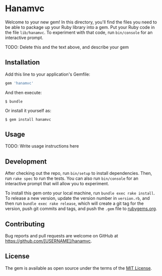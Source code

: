 # Hanamvc

Welcome to your new gem! In this directory, you'll find the files you need to be able to package up your Ruby library into a gem. Put your Ruby code in the file `lib/hanamvc`. To experiment with that code, run `bin/console` for an interactive prompt.

TODO: Delete this and the text above, and describe your gem

## Installation

Add this line to your application's Gemfile:

```ruby
gem 'hanamvc'
```

And then execute:

    $ bundle

Or install it yourself as:

    $ gem install hanamvc

## Usage

TODO: Write usage instructions here

## Development

After checking out the repo, run `bin/setup` to install dependencies. Then, run `rake spec` to run the tests. You can also run `bin/console` for an interactive prompt that will allow you to experiment.

To install this gem onto your local machine, run `bundle exec rake install`. To release a new version, update the version number in `version.rb`, and then run `bundle exec rake release`, which will create a git tag for the version, push git commits and tags, and push the `.gem` file to [rubygems.org](https://rubygems.org).

## Contributing

Bug reports and pull requests are welcome on GitHub at https://github.com/[USERNAME]/hanamvc.


## License

The gem is available as open source under the terms of the [MIT License](http://opensource.org/licenses/MIT).

